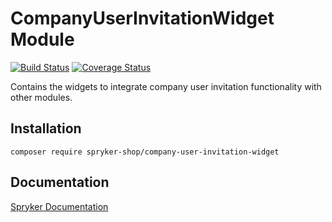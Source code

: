 # CompanyUserInvitationWidget Module
[![Build Status](https://travis-ci.org/spryker-shop/company-user-invitation-widget.svg)](https://travis-ci.org/spryker-shop/company-user-invitation-widget)
[![Coverage Status](https://coveralls.io/repos/github/spryker-shop/company-user-invitation-widget/badge.svg)](https://coveralls.io/github/spryker-shop/company-user-invitation-widget)

Contains the widgets to integrate company user invitation functionality with other modules.

## Installation

```
composer require spryker-shop/company-user-invitation-widget
```

## Documentation

[Spryker Documentation](https://academy.spryker.com/developing_with_spryker/module_guide/modules.html)
